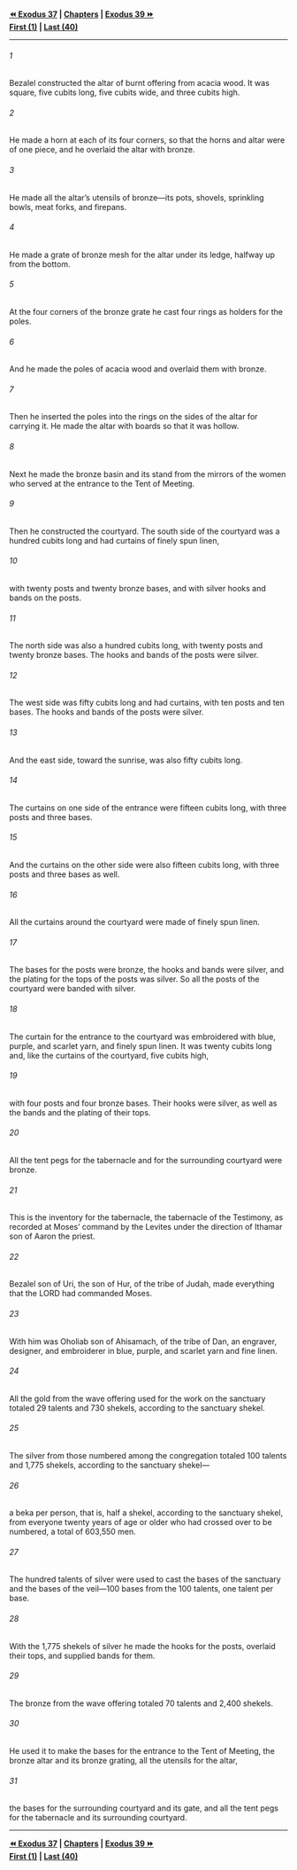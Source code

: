   
**[⏪ Exodus 37](./Exodus%2037.md) | [Chapters](./_index.md) | [Exodus 39 ⏩](./Exodus%2039.md)**  
**[First (1)](./Exodus%201.md) | [Last (40)](./Exodus%2040.md)**  
  
---  
  
###### 1  
Bezalel constructed the altar of burnt offering from acacia wood. It was square, five cubits long, five cubits wide, and three cubits high.  
  
###### 2  
He made a horn at each of its four corners, so that the horns and altar were of one piece, and he overlaid the altar with bronze.  
  
###### 3  
He made all the altar’s utensils of bronze—its pots, shovels, sprinkling bowls, meat forks, and firepans.  
  
###### 4  
He made a grate of bronze mesh for the altar under its ledge, halfway up from the bottom.  
  
###### 5  
At the four corners of the bronze grate he cast four rings as holders for the poles.  
  
###### 6  
And he made the poles of acacia wood and overlaid them with bronze.  
  
###### 7  
Then he inserted the poles into the rings on the sides of the altar for carrying it. He made the altar with boards so that it was hollow.  
  
###### 8  
Next he made the bronze basin and its stand from the mirrors of the women who served at the entrance to the Tent of Meeting.  
  
###### 9  
Then he constructed the courtyard. The south side of the courtyard was a hundred cubits long and had curtains of finely spun linen,  
  
###### 10  
with twenty posts and twenty bronze bases, and with silver hooks and bands on the posts.  
  
###### 11  
The north side was also a hundred cubits long, with twenty posts and twenty bronze bases. The hooks and bands of the posts were silver.  
  
###### 12  
The west side was fifty cubits long and had curtains, with ten posts and ten bases. The hooks and bands of the posts were silver.  
  
###### 13  
And the east side, toward the sunrise, was also fifty cubits long.  
  
###### 14  
The curtains on one side of the entrance were fifteen cubits long, with three posts and three bases.  
  
###### 15  
And the curtains on the other side were also fifteen cubits long, with three posts and three bases as well.  
  
###### 16  
All the curtains around the courtyard were made of finely spun linen.  
  
###### 17  
The bases for the posts were bronze, the hooks and bands were silver, and the plating for the tops of the posts was silver. So all the posts of the courtyard were banded with silver.  
  
###### 18  
The curtain for the entrance to the courtyard was embroidered with blue, purple, and scarlet yarn, and finely spun linen. It was twenty cubits long and, like the curtains of the courtyard, five cubits high,  
  
###### 19  
with four posts and four bronze bases. Their hooks were silver, as well as the bands and the plating of their tops.  
  
###### 20  
All the tent pegs for the tabernacle and for the surrounding courtyard were bronze.  
  
###### 21  
This is the inventory for the tabernacle, the tabernacle of the Testimony, as recorded at Moses’ command by the Levites under the direction of Ithamar son of Aaron the priest.  
  
###### 22  
Bezalel son of Uri, the son of Hur, of the tribe of Judah, made everything that the LORD had commanded Moses.  
  
###### 23  
With him was Oholiab son of Ahisamach, of the tribe of Dan, an engraver, designer, and embroiderer in blue, purple, and scarlet yarn and fine linen.  
  
###### 24  
All the gold from the wave offering used for the work on the sanctuary totaled 29 talents and 730 shekels, according to the sanctuary shekel.  
  
###### 25  
The silver from those numbered among the congregation totaled 100 talents and 1,775 shekels, according to the sanctuary shekel—  
  
###### 26  
a beka per person, that is, half a shekel, according to the sanctuary shekel, from everyone twenty years of age or older who had crossed over to be numbered, a total of 603,550 men.  
  
###### 27  
The hundred talents of silver were used to cast the bases of the sanctuary and the bases of the veil—100 bases from the 100 talents, one talent per base.  
  
###### 28  
With the 1,775 shekels of silver he made the hooks for the posts, overlaid their tops, and supplied bands for them.  
  
###### 29  
The bronze from the wave offering totaled 70 talents and 2,400 shekels.  
  
###### 30  
He used it to make the bases for the entrance to the Tent of Meeting, the bronze altar and its bronze grating, all the utensils for the altar,  
  
###### 31  
the bases for the surrounding courtyard and its gate, and all the tent pegs for the tabernacle and its surrounding courtyard.  
  
  
---  
  
**[⏪ Exodus 37](./Exodus%2037.md) | [Chapters](./_index.md) | [Exodus 39 ⏩](./Exodus%2039.md)**  
**[First (1)](./Exodus%201.md) | [Last (40)](./Exodus%2040.md)**  
  
